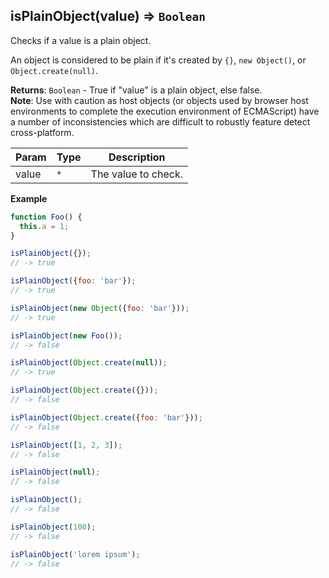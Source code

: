 <a name="isPlainObject"></a>

## isPlainObject(value) ⇒ <code>Boolean</code>
Checks if a value is a plain object.

An object is considered to be plain if it's created by `{}`, `new Object()`, or `Object.create(null)`.

**Returns**: <code>Boolean</code> - True if "value" is a plain object, else false.  
**Note**: Use with caution as host objects (or objects used by browser host environments to complete the execution environment of ECMAScript) have a number of inconsistencies which are difficult to robustly feature detect cross-platform.  

| Param | Type | Description |
| --- | --- | --- |
| value | <code>\*</code> | The value to check. |

**Example**  
```js
function Foo() {
  this.a = 1;
}

isPlainObject({});
// -> true

isPlainObject({foo: 'bar'});
// -> true

isPlainObject(new Object({foo: 'bar'}));
// -> true

isPlainObject(new Foo());
// -> false

isPlainObject(Object.create(null));
// -> true

isPlainObject(Object.create({}));
// -> false

isPlainObject(Object.create({foo: 'bar'}));
// -> false

isPlainObject([1, 2, 3]);
// -> false

isPlainObject(null);
// -> false

isPlainObject();
// -> false

isPlainObject(100);
// -> false

isPlainObject('lorem ipsum');
// -> false
```
